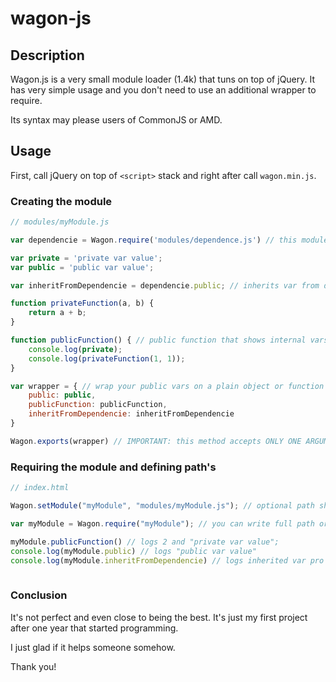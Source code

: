 # wagon-js

## Description
 
Wagon.js is a very small module loader (1.4k) that tuns on top of jQuery. It has very simple usage and you don't need to use an additional wrapper to require.

Its syntax may please users of CommonJS or AMD.

## Usage 

First, call jQuery on top of ```<script>``` stack and right after call ```wagon.min.js```.

### Creating the module



```javascript
// modules/myModule.js

var dependencie = Wagon.require('modules/dependence.js') // this module inherits from another

var private = 'private var value';
var public = 'public var value';

var inheritFromDependencie = dependencie.public; // inherits var from dependencie

function privateFunction(a, b) {
	return a + b;
}

function publicFunction() { // public function that shows internal vars
    console.log(private);
    console.log(privateFunction(1, 1));
}

var wrapper = { // wrap your public vars on a plain object or function
	public: public,
    publicFunction: publicFunction,
    inheritFromDependencie: inheritFromDependencie
}

Wagon.exports(wrapper) // IMPORTANT: this method accepts ONLY ONE ARGUMENT and it must be a PLAIN OBJECT or a single FUNCTION

```

### Requiring the module and defining path's

```javascript
// index.html

Wagon.setModule("myModule", "modules/myModule.js"); // optional path shotcurt

var myModule = Wagon.require("myModule"); // you can write full path or just type the modules name relative to path as its setted above

myModule.publicFunction() // logs 2 and "private var value";
console.log(myModule.public) // logs "public var value"
console.log(myModule.inheritFromDependencie) // logs inherited var pro dependencie
	     
```

### Conclusion

It's not perfect and even close to being the best. It's just my first project after one year that started programming.

I just glad if it helps someone somehow.

Thank you!
